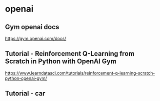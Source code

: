 # openai

## Gym openai docs
https://gym.openai.com/docs/

## Tutorial - Reinforcement Q-Learning from Scratch in Python with OpenAI Gym
https://www.learndatasci.com/tutorials/reinforcement-q-learning-scratch-python-openai-gym/

## Tutorial - car